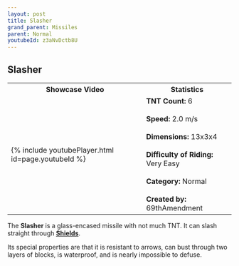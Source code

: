 ```yaml
---
layout: post
title: Slasher
grand_parent: Missiles
parent: Normal
youtubeId: z3aNvDctb8U
---
```

**Slasher**
---

<table>
    <tr>
        <th>Showcase Video</th>
        <th>Statistics</th>
    </tr>
    <tr>
        <td>{% include youtubePlayer.html id=page.youtubeId %}</td>
        <td>
            <b>TNT Count:</b> 6<br><br>
            <b>Speed:</b> 2.0 m/s<br><br>
            <b>Dimensions:</b> 13x3x4<br><br>
            <b>Difficulty of Riding:</b> Very Easy<br><br>
            <b>Category:</b> Normal<br><br>
            <b>Created by:</b> 69thAmendment
        </td>
    </tr>
</table>

The **Slasher** is a glass-encased missile with not much TNT. It can slash straight through **[Shields](https://zeroniaserver.github.io/RocketRidersWiki/utilities/shield)**.

Its special properties are that it is resistant to arrows, can bust through two layers of blocks, is waterproof, and is nearly impossible to defuse.